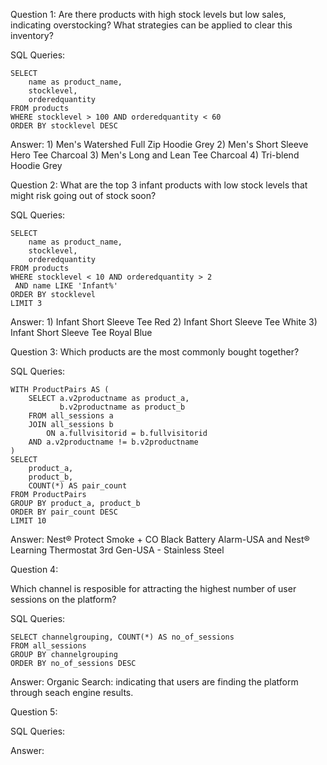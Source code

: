 Question 1: Are there products with high stock levels but low sales, indicating overstocking? What strategies can be applied to clear this inventory?

SQL Queries: 
```
SELECT 
	name as product_name,
	stocklevel,
	orderedquantity
FROM products
WHERE stocklevel > 100 AND orderedquantity < 60
ORDER BY stocklevel DESC
```

Answer: 1) Men's Watershed Full Zip Hoodie Grey
	2) Men's Short Sleeve Hero Tee Charcoal
 	3) Men's Long and Lean Tee Charcoal
  	4) Tri-blend Hoodie Grey



Question 2: 
What are the top 3 infant products with low stock levels that might risk going out of stock soon?​

SQL Queries:
```
SELECT 
	name as product_name,
	stocklevel,
	orderedquantity
FROM products
WHERE stocklevel < 10 AND orderedquantity > 2
 AND name LIKE 'Infant%'
ORDER BY stocklevel 
LIMIT 3
```

Answer: 1) Infant Short Sleeve Tee Red
	2) Infant Short Sleeve Tee White
 	3) Infant Short Sleeve Tee Royal Blue



Question 3:
Which products are the most commonly bought together?

SQL Queries: 
```
WITH ProductPairs AS (
	SELECT a.v2productname as product_a,
	  	   b.v2productname as product_b
	FROM all_sessions a
	JOIN all_sessions b
		ON a.fullvisitorid = b.fullvisitorid
	AND a.v2productname != b.v2productname
)
SELECT 
	product_a,
	product_b,
	COUNT(*) AS pair_count
FROM ProductPairs
GROUP BY product_a, product_b
ORDER BY pair_count DESC
LIMIT 10
```
Answer: Nest® Protect Smoke + CO Black Battery Alarm-USA and Nest® Learning Thermostat 3rd Gen-USA - Stainless Steel
	
 	

Question 4: 

Which channel is resposible for attracting the highest number of user sessions on the platform?

SQL Queries: 
```
SELECT channelgrouping, COUNT(*) AS no_of_sessions
FROM all_sessions
GROUP BY channelgrouping
ORDER BY no_of_sessions DESC
```
Answer:
Organic Search: indicating that users are finding the platform through seach engine results.


Question 5: 

SQL Queries:

Answer:
